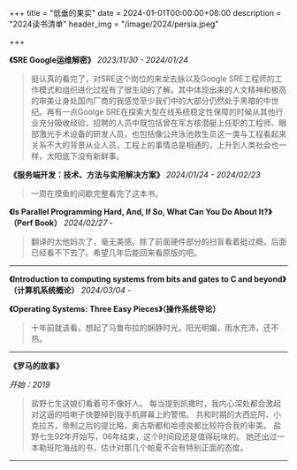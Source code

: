 +++
title = "低垂的果实"
date = 2024-01-01T00:00:00+08:00
description = "2024读书清单"
header_img = "/image/2024/persia.jpeg"

+++

**《SRE Google运维解密》** *2023/11/30 - 2024/01/24*

> 挺认真的看完了，对SRE这个岗位的来龙去脉以及Google SRE工程师的工作模式和组织进化过程有了很生动的了解。其中体现出来的人文精神和极高的审美让身处国内厂商的我感觉至少我们中的大部分仍然处于黑暗的中世纪。再有一点Goolge SRE在探索大型在线系统稳定性保障的时候从其他行业充分吸收经验，招聘的人员中既包括曾在军方核潜艇上任职的工程师、眼部激光手术设备的研发人员，也包括像公共泳池救生员这一类与工程看起来关系不大的背景从业人员。工程上的事情总是相通的，上升到人类社会也一样，太阳底下没有新鲜事。

**《服务端开发：技术、方法与实用解决方案》** *2024/01/24 - 2024/02/23*

> 一周在摸鱼的间歇完整看完了这本书。

**《Is Parallel Programming Hard, And, If So, What Can You Do About It?》（Perf Book）** *2024/02/27 -*

> 翻译的太他妈次了，毫无美感。除了前面硬件部分的扫盲看着挺过瘾，后面已经看不下去了。希望几年后能回来看原版的吧。

---

**《Introduction to computing systems from bits and gates to C and beyond》（计算机系统概论）**  *2024/03/04 -*

**《Operating Systems: Three Easy Pieces》（操作系统导论）**
> 十年前就该看，想起了马鲁布拉的娴静时光，阳光明媚，雨水充沛，还不热。

---

**《罗马的故事》**

*开始：2019*
> 盐野七生这娘们看着可不像好人。
> 每当提到凯撒时，我内心深处都会激起对这逼的哈喇子快要掉到我手机屏幕上的警惕。
> 共和时期的大西庇阿、小克拉苏，帝制之后的提比略，奥古斯都和哈德良都比较符合我的审美。
> 盐野七生92年开始写，06年结束，这个时间段还是值得玩味的。
> 她还出过一本勒班陀海战的书，估计对那几个帕夏不会有特别正面的态度。
---
